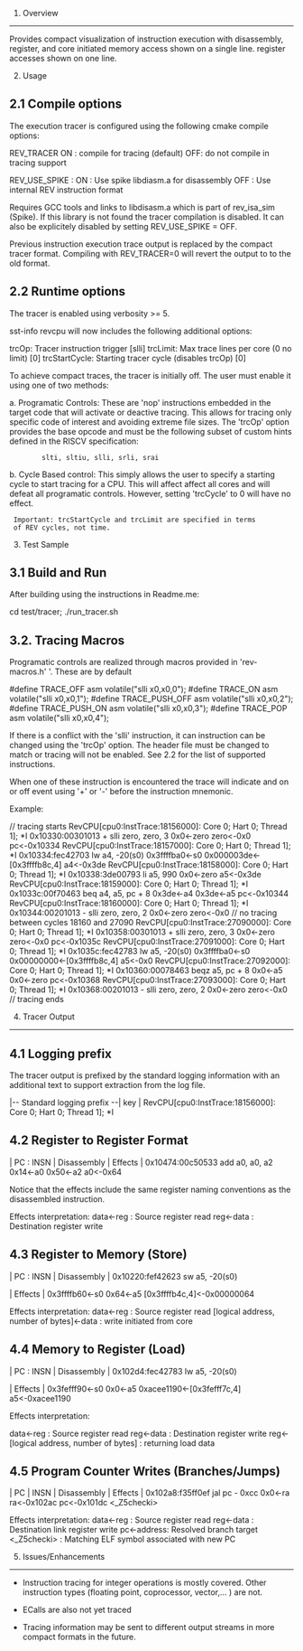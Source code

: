 1. Overview
------------

Provides compact visualization of instruction execution with disassembly,
register, and core initiated memory access shown on a single line.
register accesses shown on one line.

2. Usage

2.1 Compile options
-------------------

The execution tracer is configured using the following cmake compile options:

 REV_TRACER
	ON : compile for tracing (default)
	OFF: do not compile in tracing support 
	
 REV_USE_SPIKE :
 	ON  : Use spike libdiasm.a for disassembly
	OFF : Use internal REV instruction format
        
Requires GCC tools and links to libdisasm.a which is part of rev_isa_sim
(Spike). If this library is not found the tracer compilation is disabled.
It can also be explicitely disabled by setting REV_USE_SPIKE = OFF.

Previous instruction execution trace output is replaced by the compact tracer
format. Compiling with REV_TRACER=0 will revert the output to to the old
format.

2.2 Runtime options
-------------------
The tracer is enabled using verbosity >= 5.

sst-info revcpu will now includes the following additional options:

  trcOp: Tracer instruction trigger  [slli]
  trcLimit: Max trace lines per core (0 no limit)  [0]
  trcStartCycle: Starting tracer cycle (disables trcOp)  [0]

To achieve compact traces, the tracer is initially off. The user must
enable it using one of two methods:

  a. Programatic Controls: These are 'nop' instructions embedded in the
     target code that will activate or deactive tracing. This allows for
     tracing only specific code of interest and avoiding extreme file sizes.
     The 'trcOp' option provides the base opcode and must be the following
     subset of custom hints defined in the RISCV specification:
     
     	    slti, sltiu, slli, srli, srai


  b. Cycle Based control: This simply allows the user to specify
     a starting cycle to start tracing for a CPU. This will affect
     affect all cores and will defeat all programatic controls.
     However, setting 'trcCycle' to 0 will have no effect.

     Important: trcStartCycle and trcLimit are specified in terms
     of REV cycles, not time.

3. Test Sample

3.1 Build and Run
-------------------

After building using the instructions in Readme.me:

   cd test/tracer; ./run_tracer.sh 

3.2. Tracing Macros
-------------------

Programatic controls are realized through macros provided in 'rev-macros.h'
'. These are by default

   #define TRACE_OFF      asm volatile("slli x0,x0,0"); 
   #define TRACE_ON       asm volatile("slli x0,x0,1"); 
   #define TRACE_PUSH_OFF asm volatile("slli x0,x0,2"); 
   #define TRACE_PUSH_ON  asm volatile("slli x0,x0,3"); 
   #define TRACE_POP      asm volatile("slli x0,x0,4");

If there is a conflict with the 'slli' instruction, it can instruction
can be changed using the 'trcOp' option. The header file must be changed
to match or tracing will not be enabled. See 2.2 for the list of
supported instructions.



When one of these instruction is encountered the trace will indicate
and on or off event using '+' or '-' before the instruction mnemonic.

Example:

// tracing starts
RevCPU[cpu0:InstTrace:18156000]: Core 0; Hart 0; Thread 1]; *I 0x10330:00301013  + slli    zero, zero, 3	 0x0<-zero zero<-0x0 pc<-0x10334 
RevCPU[cpu0:InstTrace:18157000]: Core 0; Hart 0; Thread 1]; *I 0x10334:fec42703    lw      a4, -20(s0)	 0x3ffffba0<-s0 0x000003de<-[0x3ffffb8c,4] a4<-0x3de 
RevCPU[cpu0:InstTrace:18158000]: Core 0; Hart 0; Thread 1]; *I 0x10338:3de00793    li      a5, 990	 0x0<-zero a5<-0x3de 
RevCPU[cpu0:InstTrace:18159000]: Core 0; Hart 0; Thread 1]; *I 0x1033c:00f70463    beq     a4, a5, pc + 8	 0x3de<-a4 0x3de<-a5 pc<-0x10344 
RevCPU[cpu0:InstTrace:18160000]: Core 0; Hart 0; Thread 1]; *I 0x10344:00201013  - slli    zero, zero, 2	 0x0<-zero zero<-0x0
// no tracing between cycles 18160 and 27090
RevCPU[cpu0:InstTrace:27090000]: Core 0; Hart 0; Thread 1]; *I 0x10358:00301013  + slli    zero, zero, 3	 0x0<-zero zero<-0x0 pc<-0x1035c 
RevCPU[cpu0:InstTrace:27091000]: Core 0; Hart 0; Thread 1]; *I 0x1035c:fec42783    lw      a5, -20(s0)	 0x3ffffba0<-s0 0x00000000<-[0x3ffffb8c,4] a5<-0x0 
RevCPU[cpu0:InstTrace:27092000]: Core 0; Hart 0; Thread 1]; *I 0x10360:00078463    beqz    a5, pc + 8	 0x0<-a5 0x0<-zero pc<-0x10368 
RevCPU[cpu0:InstTrace:27093000]: Core 0; Hart 0; Thread 1]; *I 0x10368:00201013  - slli    zero, zero, 2	 0x0<-zero zero<-0x0 
// tracing ends

4.  Tracer Output
-------------------

4.1 Logging prefix
-------------------

  The tracer output is prefixed by the standard logging information with
  an additional text to support extraction from the log file.

   |--   Standard logging prefix                           --| key |
    RevCPU[cpu0:InstTrace:18156000]: Core 0; Hart 0; Thread 1]; *I 

4.2 Register to Register Format
--------------------------------

  |  PC   : INSN     |  Disassembly             |         Effects          |
   0x10474:00c50533    add     a0, a0, a2	 0x14<-a0 0x50<-a2 a0<-0x64 

  Notice that the effects include the same register naming conventions
  as the disassembled instruction. 

  Effects interpretation:
   data<-reg  : Source register read
   reg<-data  : Destination register write

4.3 Register to Memory (Store)
------------------------------
  |  PC  : INSN    |     Disassembly    |
  0x10220:fef42623  sw      a5, -20(s0)	 

  |                    Effects                        |
    0x3ffffb60<-s0 0x64<-a5 [0x3ffffb4c,4]<-0x00000064

Effects interpretation:
   data<-reg  : Source register read
   [logical address, number of bytes]<-data : write initiated from core

4.4 Memory to Register (Load)
-----------------------------

  |  PC  : INSN    |    Disassembly      |
  0x102d4:fec42783    lw      a5, -20(s0)	 

  |                          Effects                              |
  0x3fefff90<-s0 0x0<-a5 0xacee1190<-[0x3fefff7c,4] a5<-0xacee1190  
  
  Effects interpretation:

   data<-reg  : Source register read
   reg<-data  : Destination register write
   reg<-[logical address, number of bytes] : returning load data
   
4.5 Program Counter Writes (Branches/Jumps)
--------------------------------------------

  |  PC   | INSN   |  Disassembly  |             Effects                       |
  0x102a8:f35ff0ef  jal  pc - 0xcc  0x0<-ra ra<-0x102ac pc<-0x101dc <_Z5checki>

  Effects interpretation:
   data<-reg  : Source register read
   reg<-data  : Destination link register write
   pc<-address: Resolved branch target
   <_Z5checki> : Matching ELF symbol associated with new PC
   

5. Issues/Enhancements
----------------------

  - Instruction tracing for integer operations is mostly covered. Other
    instruction types (floating point, coprocessor, vector,... ) are not.
  
  - ECalls are also not yet traced

  - Tracing information may be sent to different output streams in more
    compact formats in the future.

